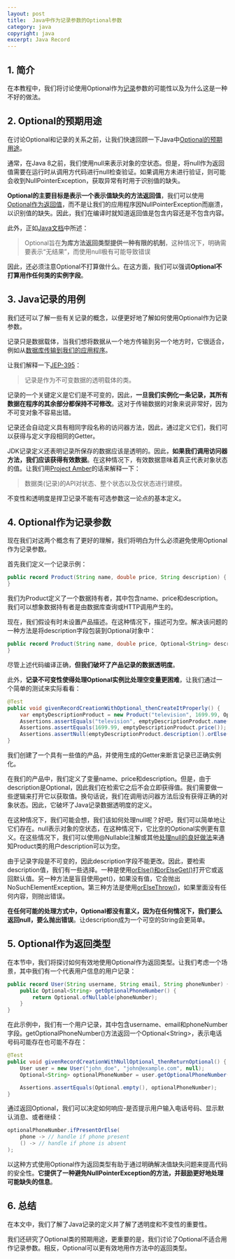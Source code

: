 ```yaml
---
layout: post
title:  Java中作为记录参数的Optional参数
category: java
copyright: java
excerpt: Java Record
---
```


## 1. 简介

在本教程中，我们将讨论使用Optional作为[记录](https://www.baeldung.com/java-record-keyword)参数的可能性以及为什么这是一种不好的做法。

## 2. Optional的预期用途

在讨论Optional和记录的关系之前，让我们快速回顾一下Java中[Optional的预期用途](https://www.baeldung.com/java-optional-uses)。

通常，在Java 8之前，我们使用null来表示对象的空状态。但是，将null作为返回值需要在运行时从调用方代码进行null检查验证。如果调用方未进行验证，则可能会收到NullPointerException，获取异常有时用于识别值的缺失。

**Optional的主要目标是表示一个表示值缺失的方法返回值**，我们可以使用[Optional作为返回值](https://www.baeldung.com/java-optional-return)，而不是让我们的应用程序因NullPointerException而崩溃，以识别值的缺失。因此，我们在编译时就知道返回值是包含内容还是不包含内容。

此外，正如[Java文档](https://docs.oracle.com/en/java/javase/21/docs//api/java.base/java/util/Optional.html)中所述：

> Optional旨在**为库方法返回类型提供一种有限的机制**，这种情况下，明确需要表示“无结果”，而使用null极有可能导致错误

因此，还必须注意Optional不打算做什么。在这方面，我们可以强调**Optional不打算用作任何类的实例字段**。

## 3. Java记录的用例

我们还可以了解一些有关记录的概念，以便更好地了解如何使用Optional作为记录参数。

记录只是数据载体，当我们想将数据从一个地方传输到另一个地方时，它很适合，例如从[数据库传输到我们的应用程序](https://www.baeldung.com/spring-jpa-java-records)。

让我们解释一下[JEP-395](https://openjdk.org/jeps/395)：

> 记录是作为不可变数据的透明载体的类。

记录的一个关键定义是它们是不可变的，因此，**一旦我们实例化一条记录，其所有数据在程序的其余部分都保持不可修改**。这对于传输数据的对象来说非常好，因为不可变对象不容易出错。

记录还会自动定义具有相同字段名称的访问器方法，因此，通过定义它们，我们可以获得与定义字段相同的Getter。

JDK记录定义还表明记录所保存的数据应该是透明的。因此，**如果我们调用访问器方法，我们应该获得有效数据**。在这种情况下，有效数据意味着真正代表对象状态的值。让我们用[Project Amber](https://openjdk.org/projects/amber/design-notes/records-and-sealed-classes)的话来解释一下：

> 数据类(记录)的API对状态、整个状态以及仅状态进行建模。

不变性和透明度是捍卫记录不能有可选参数这一论点的基本定义。

## 4. Optional作为记录参数

现在我们对这两个概念有了更好的理解，我们将明白为什么必须避免使用Optional作为记录参数。

首先我们定义一个记录示例：

```java
public record Product(String name, double price, String description) {
}
```

我们为Product定义了一个数据持有者，其中包含name、price和description。我们可以想象数据持有者是由数据库查询或HTTP调用产生的。

现在，我们假设有时未设置产品描述。在这种情况下，描述可为空。解决该问题的一种方法是将description字段包装到Optional对象中：

```java
public record Product(String name, double price, Optional<String> description) {
}
```

尽管上述代码编译正确，**但我们破坏了产品记录的数据透明度**。

此外，**记录不可变性使得处理Optional实例比处理空变量更困难**，让我们通过一个简单的测试来实际看看：

```java
@Test
public void givenRecordCreationWithOptional_thenCreateItProperly() {
    var emptyDescriptionProduct = new Product("television", 1699.99, Optional.empty());
    Assertions.assertEquals("television", emptyDescriptionProduct.name());
    Assertions.assertEquals(1699.99, emptyDescriptionProduct.price());
    Assertions.assertNull(emptyDescriptionProduct.description().orElse(null));
}
```

我们创建了一个具有一些值的产品，并使用生成的Getter来断言记录已正确实例化。

在我们的产品中，我们定义了变量name、price和description。但是，由于description是Optional，因此我们在检索它之后不会立即获得值。我们需要做一些逻辑来打开它以获取值。换句话说，我们在调用访问器方法后没有获得正确的对象状态。因此，它破坏了Java记录数据透明度的定义。

在这种情况下，我们可能会想，我们该如何处理null呢？好吧，我们可以简单地让它们存在。null表示对象的空状态，在这种情况下，它比空的Optional实例更有意义。在这些情况下，我们可以使用@Nullable注解或其他[处理null的良好做法](https://www.baeldung.com/java-avoid-null-check)来通知Product类的用户description可以为空。

由于记录字段是不可变的，因此description字段不能更改。因此，要检索description值，我们有一些选择。一种是使用[orElse()和orElseGet()](https://www.baeldung.com/java-optional-or-else-vs-or-else-get)打开它或返回默认值。另一种方法是盲目使用get()，如果没有值，它会抛出NoSuchElementException。第三种方法是使用[orElseThrow()](https://www.baeldung.com/java-optional-throw-exception)，如果里面没有任何内容，则抛出错误。

**在任何可能的处理方式中，Optional都没有意义，因为在任何情况下，我们要么返回null，要么抛出错误**。让description成为一个可空的String会更简单。

## 5. Optional作为返回类型

在本节中，我们将探讨如何有效地使用Optional作为返回类型。让我们考虑一个场景，其中我们有一个代表用户信息的用户记录：

```java
public record User(String username, String email, String phoneNumber) {
    public Optional<String> getOptionalPhoneNumber() {
        return Optional.ofNullable(phoneNumber);
    }
}
```

在此示例中，我们有一个用户记录，其中包含username、email和phoneNumber字段。getOptionalPhoneNumber()方法返回一个Optional<String\>，表示电话号码可能存在也可能不存在：

```java
@Test
public void givenRecordCreationWithNullOptional_thenReturnOptional() {
    User user = new User("john_doe", "john@example.com", null);
    Optional<String> optionalPhoneNumber = user.getOptionalPhoneNumber();

    Assertions.assertEquals(Optional.empty(), optionalPhoneNumber);
}
```

通过返回Optional，我们可以决定如何响应-是否提示用户输入电话号码、显示默认消息、或者继续：

```java
optionalPhoneNumber.ifPresentOrElse(
    phone -> // handle if phone present
    () -> // handle if phone is absent
);
```

以这种方式使用Optional作为返回类型有助于通过明确解决值缺失问题来提高代码的安全性。**它提供了一种避免NullPointerException的方法，并鼓励更好地处理可能缺失的信息**。

## 6. 总结

在本文中，我们了解了Java记录的定义并了解了透明度和不变性的重要性。

我们还研究了Optional类的预期用途，更重要的是，我们讨论了Optional不适合用作记录参数。相反，Optional可以更有效地用作方法中的返回类型。